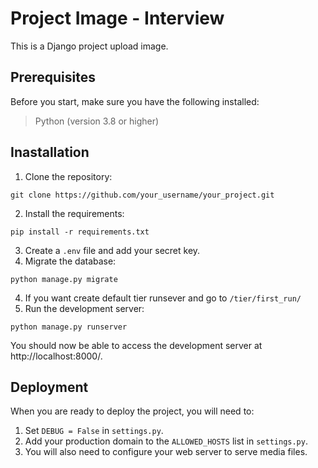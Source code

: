 # Project Image - Interview 
This is a Django project upload image.

## Prerequisites
Before you start, make sure you have the following installed:

> Python (version 3.8 or higher)

## Inastallation
1. Clone the repository:
```shell
git clone https://github.com/your_username/your_project.git
```
2. Install the requirements:
```shell
pip install -r requirements.txt
```
3. Create a `.env` file and add your secret key.
4. Migrate the database:
```shell
python manage.py migrate
```
4. If you want create default tier runsever and go to `/tier/first_run/`
5. Run the development server:
```shell
python manage.py runserver
```
You should now be able to access the development server at http://localhost:8000/.

## Deployment 
When you are ready to deploy the project, you will need to:

1. Set `DEBUG = False` in `settings.py`.
2. Add your production domain to the `ALLOWED_HOSTS` list in `settings.py`.
3. You will also need to configure your web server to serve media files.